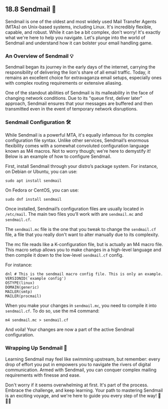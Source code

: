 ## 18.8 Sendmail 💌

Sendmail is one of the oldest and most widely used Mail Transfer Agents (MTAs) on Unix-based systems, including Linux. It's incredibly flexible, capable, and robust. While it can be a bit complex, don't worry! It's exactly what we're here to help you navigate. Let's plunge into the world of Sendmail and understand how it can bolster your email handling game. 

### An Overview of Sendmail 💡

Sendmail began its journey in the early days of the internet, carrying the responsibility of delivering the lion's share of all email traffic. Today, it remains an excellent choice for extravaganza email setups, especially ones with complex routing requirements or extensive aliasing.

One of the standout abilities of Sendmail is its malleability in the face of changing network conditions. Due to its "queue first, deliver later" approach, Sendmail ensures that your messages are buffered and then transmitted even in the event of temporary network disruptions.

### Sendmail Configuration 🛠️

While Sendmail is a powerful MTA, it's equally infamous for its complex configuration file syntax. Unlike other services, Sendmail’s enormous flexibility comes with a somewhat convoluted configuration language known as M4 macros. Not to worry though; we're here to demystify it! Below is an example of how to configure Sendmail.

First, install Sendmail through your distro’s package system. For instance, on Debian or Ubuntu, you can use:

```
sudo apt install sendmail
```

On Fedora or CentOS, you can use:

```
sudo dnf install sendmail
```

Once installed, Sendmail’s configuration files are usually located in `/etc/mail`. The main two files you’ll work with are `sendmail.mc` and `sendmail.cf`.

The `sendmail.mc` file is the one that you tweak to change the `sendmail.cf` file, a file that you really don't want to alter manually due to its complexity.

The mc file reads like a K-configuration file, but is actually an M4 macro file. This macro setup allows you to make changes in a high-level language and then compile it down to the low-level `sendmail.cf` config.

For instance:

```
dnl # This is the sendmail macro config file. This is only an example. 
VERSIONID(`example config') 
OSTYPE(linux)
DOMAIN(generic)
MAILER(smtp)
MAILER(procmail)
```
When you make your changes in `sendmail.mc`, you need to compile it into `sendmail.cf`. To do so, use the m4 command:

```
m4 sendmail.mc > sendmail.cf
```

And voila! Your changes are now a part of the active Sendmail configuration.

### Wrapping Up Sendmail 🎁

Learning Sendmail may feel like swimming upstream, but remember: every drop of effort you put in empowers you to navigate the rivers of digital communication. Armed with Sendmail, you can conquer complex mailing requirements with finesse and ease.

Don't worry if it seems overwhelming at first. It's part of the process. Embrace the challenge, and keep learning. Your path to mastering Sendmail is an exciting voyage, and we're here to guide you every step of the way! 🚀💌💪